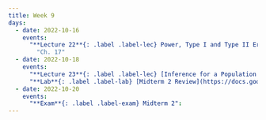 ```yaml
---
title: Week 9
days:
  - date: 2022-10-16
    events:
      "**Lecture 22**{: .label .label-lec} Power, Type I and Type II Error, Sample Size Cont. [(Recording)](https://berkeley.zoom.us/rec/share/Pvrz-Uo1IFdju93V-l7IJNoaQ2je6hdUYzeFF_Rh4toqfuSGOyzEeKDBZn7yOk7G.JYBuAw9BCYHuKXtG)":
        "Ch. 17"
  - date: 2022-10-18
    events:
      "**Lecture 23**{: .label .label-lec} [Inference for a Population Mean with Unknown Standard Deviation](https://ph142-ucb.github.io/fa23/src/lec/Lec-23_Inference-population-mean.pdf) ": 
      "**Lab**{: .label .label-lab} [Midterm 2 Review](https://docs.google.com/presentation/d/1l32bUTP0Cdowc14HdIqTWkB6dAGeeU9V0gmlXB4tF-g/edit?usp=sharing) ":
  - date: 2022-10-20
    events:
      "**Exam**{: .label .label-exam} Midterm 2":
---
```

